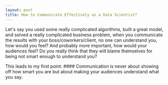 ```yaml
---
layout: post
title: How to Communicate Effectively as a Data Scientist?  
---
```

Let's say you used some really complicated algorithms, built a great model, and solved a really complicated business problem, when you communicate the results with your boss/coworkers/client, no one can understand you, how would you feel? And probably more important, how would your audiences feel? Do you really think that they will blame themselves for being not smart enough to understand you?

This leads to my first point: #### Communication is never about showing off how smart you are but about making your audiences understand what you say. 

